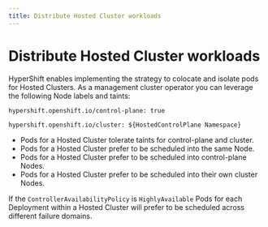 ```yaml
---
title: Distribute Hosted Cluster workloads
---
```


# Distribute Hosted Cluster workloads

HyperShift enables implementing the strategy to colocate and isolate pods for Hosted Clusters.
As a management cluster operator you can leverage the following Node labels and taints: 

`hypershift.openshift.io/control-plane: true`

`hypershift.openshift.io/cluster: ${HostedControlPlane Namespace}`

- Pods for a Hosted Cluster tolerate taints for control-plane and cluster.
- Pods for a Hosted Cluster prefer to be scheduled into the same Node.
- Pods for a Hosted Cluster prefer to be scheduled into control-plane Nodes.
- Pods for a Hosted Cluster prefer to be scheduled into their own cluster Nodes. 

If the `ControllerAvailabilityPolicy` is `HighlyAvailable` Pods for each Deployment within a Hosted Cluster will prefer to be scheduled across different failure domains.
